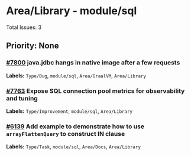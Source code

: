 # Area/Library - module/sql

Total Issues: 3

## Priority: None

### [#7800](https://github.com/ballerina-platform/ballerina-library/issues/7800) java.jdbc hangs in native image after a few requests
**Labels:** `Type/Bug`, `module/sql`, `Area/GraalVM`, `Area/Library`

### [#7763](https://github.com/ballerina-platform/ballerina-library/issues/7763) Expose SQL connection pool metrics for observability and tuning
**Labels:** `Type/Improvement`, `module/sql`, `Area/Library`

### [#6139](https://github.com/ballerina-platform/ballerina-library/issues/6139) Add example to demonstrate how to use `arrayFlattenQuery` to construct IN clause
**Labels:** `Type/Task`, `module/sql`, `Area/Docs`, `Area/Library`

